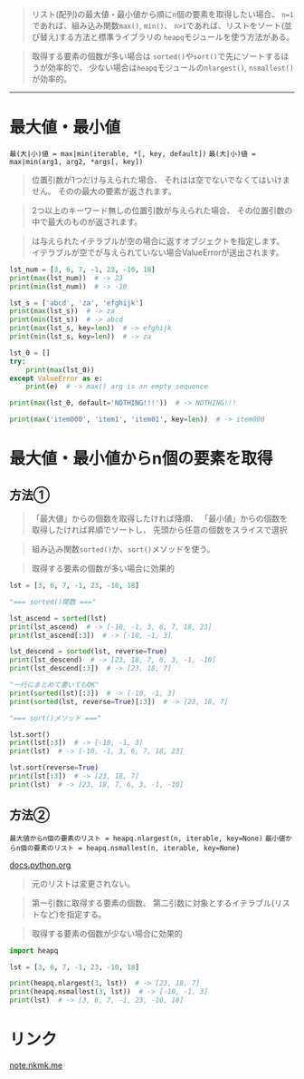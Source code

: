 > リスト(配列)の最大値・最小値から順に`n`個の要素を取得したい場合、
  `n=1`であれば、組み込み関数`max()`, `min()`、
  `n>1`であれば、リストをソート(並び替え)する方法と標準ライブラリの
  `heapq`モジュールを使う方法がある。

> 取得する要素の個数が多い場合は
  `sorted()`や`sort()`で先にソートするほうが効率的で、
  少ない場合は`heapq`モジュールの`nlargest()`, `nsmallest()`が効率的。

---------------------------------------------------------------------------

# 最大値・最小値

`最(大|小)値 = max|min(iterable, *[, key, default])`
`最(大|小)値 = max|min(arg1, arg2, *args[, key])`

> 位置引数が1つだけ与えられた場合、
  それはは空でない<iterable>でなくてはいけません。
> その<iterable>の最大の要素が返されます。

> 2つ以上のキーワード無しの位置引数が与えられた場合、
  その位置引数の中で最大のものが返されます。

> <default>は与えられたイテラブルが空の場合に返すオブジェクトを指定します。
  イテラブルが空で<default>が与えられていない場合ValueErrorが送出されます。

```python
lst_num = [3, 6, 7, -1, 23, -10, 18]
print(max(lst_num))  # -> 23
print(min(lst_num))  # -> -10

lst_s = ['abcd', 'za', 'efghijk']
print(max(lst_s))  # -> za
print(min(lst_s))  # -> abcd
print(max(lst_s, key=len))  # -> efghijk
print(min(lst_s, key=len))  # -> za

lst_0 = []
try:
    print(max(lst_0))
except ValueError as e:
    print(e)  # -> max() arg is an empty sequence

print(max(lst_0, default='NOTHING!!!'))  # -> NOTHING!!!

print(max('item000', 'item1', 'item01', key=len))  # -> item000
```

# 最大値・最小値からn個の要素を取得

## 方法①

> 「最大値」からの個数を取得したければ降順、
  「最小値」からの個数を取得したければ昇順でソートし、
  先頭から任意の個数をスライスで選択

> 組み込み関数`sorted()`か、`sort()`メソッドを使う。

> 取得する要素の個数が多い場合に効果的

```python
lst = [3, 6, 7, -1, 23, -10, 18]

"=== sorted()関数 ==="

lst_ascend = sorted(lst)
print(lst_ascend)  # -> [-10, -1, 3, 6, 7, 18, 23]
print(lst_ascend[:3])  # -> [-10, -1, 3]

lst_descend = sorted(lst, reverse=True)
print(lst_descend)  # -> [23, 18, 7, 6, 3, -1, -10]
print(lst_descend[:3])  # -> [23, 18, 7]

"一行にまとめて書いてもOK"
print(sorted(lst)[:3])  # -> [-10, -1, 3]
print(sorted(lst, reverse=True)[:3])  # -> [23, 18, 7]

"=== sort()メソッド ==="

lst.sort()
print(lst[:3])  # -> [-10, -1, 3]
print(lst)  # -> [-10, -1, 3, 6, 7, 18, 23]

lst.sort(reverse=True)
print(lst[:3])  # -> [23, 18, 7]
print(lst)  # -> [23, 18, 7, 6, 3, -1, -10]
```

## 方法②

`最大値からn個の要素のリスト = heapq.nlargest(n, iterable, key=None)`
`最小値からn個の要素のリスト = heapq.nsmallest(n, iterable, key=None)`

[docs.python.org](https://docs.python.org/ja/3/library/heapq.html)

> 元のリストは変更されない。

> 第一引数に取得する要素の個数、
  第二引数に対象とするイテラブル(リストなど)を指定する。

> 取得する要素の個数が少ない場合に効果的

```python
import heapq

lst = [3, 6, 7, -1, 23, -10, 18]

print(heapq.nlargest(3, lst))  # -> [23, 18, 7]
print(heapq.nsmallest(3, lst))  # -> [-10, -1, 3]
print(lst)  # -> [3, 6, 7, -1, 23, -10, 18]
```

# リンク

[note.nkmk.me](https://note.nkmk.me/python-max-min-heapq-nlargest-nsmallest/)
